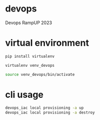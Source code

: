 # devops
Devops RampUP 2023

# virtual environment

```sh
pip install virtualenv
```

```sh
virtualenv venv_devops
```

```sh
source venv_devops/bin/activate
```

# cli usage

```sh
devops_iac local provisioning -a up
devops_iac local provisioning -a destroy
```
